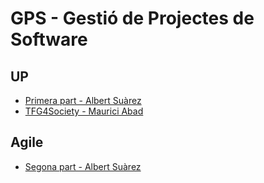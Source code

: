 # GPS - Gestió de Projectes de Software
## UP
- [Primera part - Albert Suàrez](https://github.com/AlbertSuarez/GPS-Unified-Process)
- [TFG4Society - Maurici Abad](https://github.com/RepoFIBtori/RepoFIBtori/tree/master/Software/GPS/TFG4Society)
## Agile
- [Segona part - Albert Suàrez](https://github.com/AlbertSuarez/GPS-Agile-Development)

